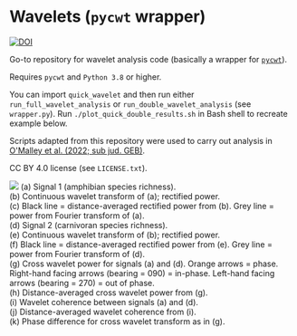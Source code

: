 # Wavelets (`pycwt` wrapper)
[![DOI](https://zenodo.org/badge/432215846.svg)](https://zenodo.org/badge/latestdoi/432215846)

Go-to repository for wavelet analysis code (basically a wrapper for [`pycwt`](https://github.com/regeirk/pycwt)).

Requires `pycwt` and `Python 3.8` or higher.

You can import `quick_wavelet` and then run either `run_full_wavelet_analysis` or `run_double_wavelet_analysis` (see `wrapper.py`).
Run `./plot_quick_double_results.sh` in Bash shell to recreate example below.

Scripts adapted from this repository were used to carry out analysis in [O'Malley et al. (2022; sub jud. GEB)](https://www.biorxiv.org/content/10.1101/2022.01.21.477239v3).

CC BY 4.0 license (see `LICENSE.txt`).

![](quick_double_results.jpg)
(a) Signal 1 (amphibian species richness).\
(b) Continuous wavelet transform of (a); rectified power.\
(c) Black line = distance-averaged rectified power from (b). Grey line = power from Fourier transform of (a).\
(d) Signal 2 (carnivoran species richness).\
(e) Continuous wavelet transform of (b); rectified power.\
(f) Black line = distance-averaged rectified power from (e). Grey line = power from Fourier transform of (d).\
(g) Cross wavelet power for signals (a) and (d). Orange arrows = phase. Right-hand facing arrows (bearing = 090) = in-phase. Left-hand facing arrows (bearing = 270) = out of phase.\
(h) Distance-averaged cross wavelet power from (g).\
(i) Wavelet coherence between signals (a) and (d).\
(j) Distance-averaged wavelet coherence from (i).\
(k) Phase difference for cross wavelet transform as in (g).
